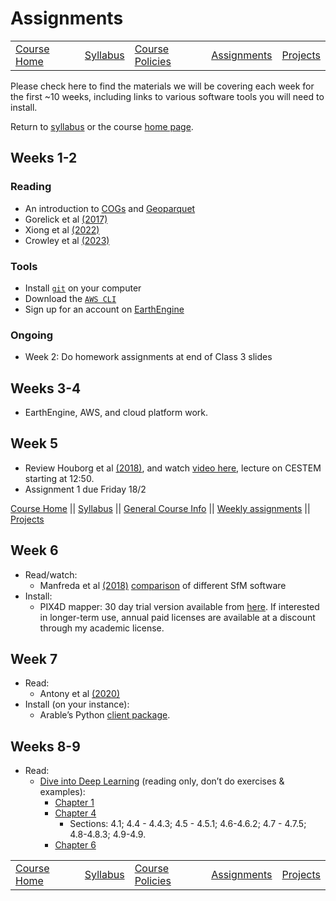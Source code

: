# Assignments

|                                |                         |                                       |                               |                                     |
|--------------------------------|-------------------------|---------------------------------------|-------------------------------|-------------------------------------|
| [Course Home](../../README.md) | [Syllabus](syllabus.md) | [Course Policies](course-policies.md) | [Assignments](assignments.md) | [Projects](../projects/projects.md) |

Please check here to find the materials we will be covering each week
for the first ~10 weeks, including links to various software tools you
will need to install.

Return to [syllabus](syllabus.md) or the course [home
page](../README.md).

## Weeks 1-2

### Reading

- An introduction to
  [COGs](https://medium.com/planet-stories/cloud-native-geospatial-part-2-the-cloud-optimized-geotiff-6b3f15c696ed)
  and
  [Geoparquet](https://cholmes.medium.com/geoparquet-1-0-0-beta-1-released-6390ecb4c6d0)
- Gorelick et al [(2017)](https://doi.org/10.1016/j.rse.2017.06.031)
- Xiong et al [(2022)](https://www.mdpi.com/2072-4292/14/19/4896)
- Crowley et al
  [(2023)](https://agupubs.onlinelibrary.wiley.com/doi/pdf/10.1029/2023AV000894)

### Tools

- Install
  [`git`](https://git-scm.com/book/en/v2/Getting-Started-Installing-Git)
  on your computer
- Download the [`AWS CLI`](https://aws.amazon.com/cli/)
- Sign up for an account on
  [EarthEngine](https://signup.earthengine.google.com/#!/)

### Ongoing

- Week 2: Do homework assignments at end of Class 3 slides

## Weeks 3-4

- EarthEngine, AWS, and cloud platform work.

## Week 5

- Review Houborg et al [(2018)](https://doi.org/10.3390/rs10060890), and
  watch [video here](https://www.youtube.com/watch?v=qCwAqWCGnI8),
  lecture on CESTEM starting at 12:50.
- Assignment 1 due Friday 18/2

[Course Home](../README.md) \|\| [Syllabus](syllabus.md) \|\| [General
Course Info](general-information.md) \|\| [Weekly
assignments](assignments.md) \|\| [Projects](../projects/projects.md)

## Week 6

- Read/watch:
  - Manfreda et al [(2018)](http://www.mdpi.com/2072-4292/10/4/641)
    [comparison](https://imagininc.wildapricot.org/resources/SPPC/2015/papers/john_gross_paper.pdf)
    of different SfM software
- Install:
  - PIX4D mapper: 30 day trial version available from
    [here](https://cloud.pix4d.com/signup/?sol=pro). If interested in
    longer-term use, annual paid licenses are available at a discount
    through my academic license.

## Week 7

- Read:
  - Antony et al [(2020)](https://doi.org/10.3390/su12093750)
- Install (on your instance):
  - Arable’s Python [client
    package](https://github.com/arable-examples/arable-python-lib).

## Weeks 8-9

- Read:
  - [Dive into Deep Learning](https://d2l.ai) (reading only, don’t do
    exercises & examples):
    - [Chapter 1](https://d2l.ai/chapter_introduction/index.html)
    - [Chapter
      4](https://d2l.ai/chapter_multilayer-perceptrons/index.html)
      - Sections: 4.1; 4.4 - 4.4.3; 4.5 - 4.5.1; 4.6-4.6.2; 4.7 - 4.7.5;
        4.8-4.8.3; 4.9-4.9.
    - [Chapter
      6](https://d2l.ai/chapter_convolutional-neural-networks/index.html)

|                                |                         |                                       |                               |                                     |
|--------------------------------|-------------------------|---------------------------------------|-------------------------------|-------------------------------------|
| [Course Home](../../README.md) | [Syllabus](syllabus.md) | [Course Policies](course-policies.md) | [Assignments](assignments.md) | [Projects](../projects/projects.md) |
